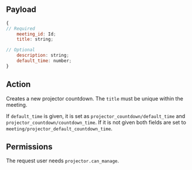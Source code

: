 ## Payload
```js
{
// Required
    meeting_id: Id;
    title: string;

// Optional
    description: string;
    default_time: number;
}
```

## Action
Creates a new projector countdown. The `title` must be unique within the meeting.

If `default_time` is given, it is set as `projector_countdown/default_time` and `projector_countdown/countdown_time`. If it is not given both fields are set to `meeting/projector_default_countdown_time`.

## Permissions
The request user needs `projector.can_manage`.
